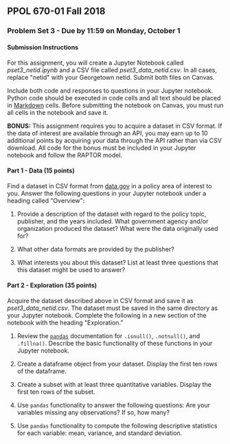 ## PPOL 670-01 Fall 2018
### Problem Set 3 - Due by 11:59 on Monday, October 1

#### Submission Instructions 
For this assignment, you will create a Jupyter Notebook called *pset3_netid.ipynb* and a CSV file called *pset3_data_netid.csv*. In all cases, replace "netid" with your Georgetown netid. Submit both files on Canvas.

Include both code and responses to questions in your Jupyter notebook.  Python code should be executed in code cells and all text should be placed in [Markdown](https://www.markdownguide.org/) cells.  Before submitting the notebook on Canvas, you must run all cells in the notebook and save it.

**BONUS:** This assignment requires you to acquire a dataset in CSV format.  If the data of interest are available through an API, you may earn up to 10 additional points by acquiring your data through the API rather than via CSV download.  All code for the bonus must be included in your Jupyter notebook and follow the RAPTOR model.

#### Part 1 - Data (15 points)

Find a dataset in CSV format from [data.gov](https://catalog.data.gov/dataset) in a policy area of interest to you.  Answer the following questions in your Jupyter notebook under a heading called "Overview":

 1. Provide a description of the dataset with regard to the policy topic, publisher, and the years included.  What government agency and/or organization produced the dataset?  What were the data originally used for?

 2. What other data formats are provided by the publisher?

 3. What interests you about this dataset?  List at least three questions that this dataset might be used to answer?


#### Part 2 - Exploration (35 points)

Acquire the dataset described above in CSV format and save it as *pset3_data_netid.csv*. The dataset must be saved in the same directory as your Jupyter notebook. Complete the following in a new section of the notebook with the heading "Exploration."

 1. Review the [`pandas`](http://pandas.pydata.org/pandas-docs/stable/) documentation for `.isnull()`, `.notnull()`, and `.fillna()`.  Describe the basic functionality of these functions in your Jupyter notebook.

 2. Create a dataframe object from your dataset.  Display the first ten rows of the dataframe.

 3. Create a subset with at least three quantitative variables.  Display the first ten rows of the subset.

 4. Use `pandas` functionality to answer the following questions: Are your variables missing any observations?  If so, how many?

 5. Use `pandas` functionality to compute the following descriptive statistics for each variable: mean, variance, and standard deviation.





